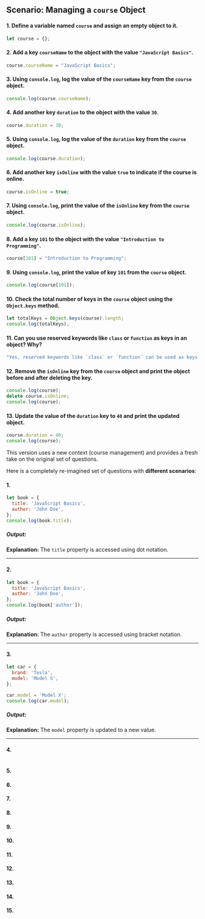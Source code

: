 ## Scenario: Managing a `course` Object

#### 1. Define a variable named `course` and assign an empty object to it.

```js
let course = {};
```

#### 2. Add a key `courseName` to the object with the value `"JavaScript Basics"`.

```js
course.courseName = "JavaScript Basics";
```

#### 3. Using `console.log`, log the value of the `courseName` key from the `course` object.

```js
console.log(course.courseName);
```

#### 4. Add another key `duration` to the object with the value `30`.

```js
course.duration = 30;
```

#### 5. Using `console.log`, log the value of the `duration` key from the `course` object.

```js
console.log(course.duration);
```

#### 6. Add another key `isOnline` with the value `true` to indicate if the course is online.

```js
course.isOnline = true;
```

#### 7. Using `console.log`, print the value of the `isOnline` key from the `course` object. 

```js
console.log(course.isOnline);
```

#### 8. Add a key `101` to the object with the value `"Introduction to Programming"`.

```js
course[101] = "Introduction to Programming";
```

#### 9. Using `console.log`, print the value of key `101` from the `course` object.

```js
console.log(course[101]);
```

#### 10. Check the total number of keys in the `course` object using the `Object.keys` method.

```js
let totalKeys = Object.keys(course).length;
console.log(totalKeys);
```

#### 11. Can you use reserved keywords like `class` or `function` as keys in an object? Why?

```js
"Yes, reserved keywords like `class` or `function` can be used as keys in an object because they are treated as strings."
```

#### 12. Remove the `isOnline` key from the `course` object and print the object before and after deleting the key.

```js
console.log(course);
delete course.isOnline;
console.log(course);
```

#### 13. Update the value of the `duration` key to `40` and print the updated object.

```js
course.duration = 40;
console.log(course);
```


This version uses a new context (course management) and provides a fresh take on the original set of questions.

Here is a completely re-imagined set of questions with **different scenarios**:

#### 1.
```js
let book = {
  title: 'JavaScript Basics',
  author: 'John Doe',
};
console.log(book.title);
```
##### Output:
**Explanation:** The `title` property is accessed using dot notation.
***
#### 2.
```js
let book = {
  title: 'JavaScript Basics',
  author: 'John Doe',
};
console.log(book['author']);
```
##### Output:
**Explanation:** The `author` property is accessed using bracket notation.
***
#### 3.
```js
let car = {
  brand: 'Tesla',
  model: 'Model S',
};

car.model = 'Model X';
console.log(car.model);
```
##### Output:
**Explanation:** The `model` property is updated to a new value.
***
#### 4.
```js

```
#### 5.
#### 6.
#### 7.
#### 8.
#### 9.
#### 10.
#### 11.
#### 12.
#### 13.
#### 14.
#### 15.